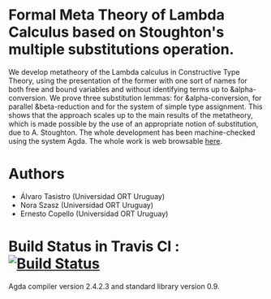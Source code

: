 # Formal Meta Theory of Lambda Calculus based on Stoughton's multiple substitutions operation.

We develop metatheory of the Lambda calculus in Constructive Type Theory, using the presentation of the former with one sort of names for both free and bound variables and without identifying terms up to &alpha-conversion. We prove three substitution lemmas: for &alpha-conversion, for parallel &beta-reduction and for the system of simple type assignment. This shows that the approach scales up to the main results of the metatheory, which is made possible by the use of an appropriate notion of substitution, due to A. Stoughton. The whole development has been machine-checked using the system Agda. The whole work is web browsable [here](http://ernius.github.io/formalmetatheory-stougthon/html/index.html).

# Authors

* Álvaro Tasistro (Universidad ORT Uruguay)
* Nora Szasz (Universidad ORT Uruguay)
* Ernesto Copello (Universidad ORT Uruguay)

# Build Status in Travis CI : [![Build Status](https://travis-ci.org/ernius/formalmetatheory-stoughton.svg?branch=master)](https://travis-ci.org/ernius/formalmetatheory-stoughton)

Agda compiler version 2.4.2.3 and standard library version 0.9.

